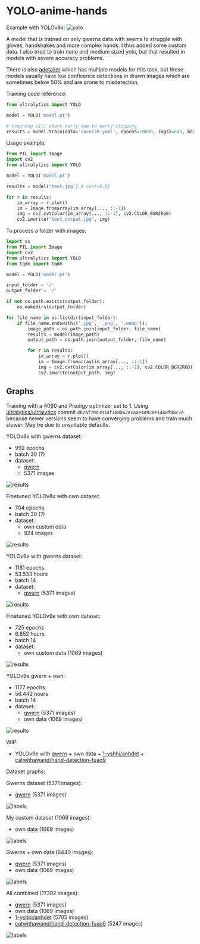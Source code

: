 # YOLO-anime-hands
Example with YOLOv8x:
![yolo](https://github.com/styler00dollar/YOLOv8-anime-hands/assets/51405565/c0c820d2-24d8-4d4a-b452-ad8e20811275)

A model that is trained on only gwerns data with seems to struggle with gloves, handshakes and more complex hands. I thus added some custom data. I also tried to train nano and medium sized yolo, but that resulted in models with severe accuracy problems.

There is also [adetailer](https://huggingface.co/Bingsu/adetailer) which has multiple models for this task, but these models usually have low conficence detections in drawn images which are sometimes below 50% and are prone to misdetection.

Training code reference:
```python
from ultralytics import YOLO

model = YOLO('model.pt')

# training will abort early due to early stopping
results = model.train(data='coco128.yaml', epochs=10000, imgsz=640, batch=20, amp=True)
```

Usage example:
```python
from PIL import Image
import cv2
from ultralytics import YOLO

model = YOLO('model.pt')

results = model('test.jpg') # conf=0.5)

for r in results:
    im_array = r.plot()
    im = Image.fromarray(im_array[..., ::-1])
    img = cv2.cvtColor(im_array[..., ::-1], cv2.COLOR_BGR2RGB)
    cv2.imwrite("test_output.jpg", img) 
```
To process a folder with images:
```python
import os
from PIL import Image
import cv2
from ultralytics import YOLO
from tqdm import tqdm

model = YOLO('model.pt')

input_folder = '/'
output_folder = '/'

if not os.path.exists(output_folder):
    os.makedirs(output_folder)

for file_name in os.listdir(input_folder):
    if file_name.endswith(('.jpg', '.png', '.webp')):
        image_path = os.path.join(input_folder, file_name)
        results = model(image_path)
        output_path = os.path.join(output_folder, file_name)

        for r in results:
            im_array = r.plot()
            im = Image.fromarray(im_array[..., ::-1])
            img = cv2.cvtColor(im_array[..., ::-1], cv2.COLOR_BGR2RGB)
            cv2.imwrite(output_path, img)
```

## Graphs

Training with a 4090 and Prodigy optimizer set to 1. Using [ultralytics/ultralytics](https://github.com/ultralytics/ultralytics) commit `db2af70d3910f168a62ecaae4d920e1440f08c7e` because newer versions seem to have converging problems and train much slower. May be due to unsuitable defaults.

YOLOv8x with gwerns dataset:
- 992 epochs
- batch 30 (?)
- dataset:
    - [gwern](https://gwern.net/crop#hands-download)
    - 5371 images
 
![results](https://github.com/styler00dollar/YOLOv8-anime-hands/assets/51405565/ed921cff-5f54-418f-b1f3-83f69e87981d)

Finetuned YOLOv8x with own dataset:
- 704 epochs
- batch 30 (?)
- dataset:
    - own custom data
    - 924 images

![results](https://github.com/styler00dollar/YOLOv8-anime-hands/assets/51405565/e684f351-ded3-460d-93c1-7f89df38049c)

YOLOv9e with gwerns dataset:
- 1181 epochs
- 53.533 hours
- batch 14
- dataset:
    - [gwern](https://gwern.net/crop#hands-download) (5371 images)

![results](https://github.com/styler00dollar/YOLO-anime-hands/assets/51405565/aaae8564-0d55-49a7-8fbb-fffe5f491b54)

Finetuned YOLOv9e with own dataset:
- 725 epochs
- 6.852 hours
- batch 14
- dataset:
    - own custom data (1069 images)

![results](https://github.com/styler00dollar/YOLO-anime-hands/assets/51405565/6237c61a-9fb3-4b85-a23a-7d53dc3a38b3)

YOLOv9e gwern + own: 
- 1177 epochs
- 56.442 hours
- batch 14
- dataset:
    - [gwern](https://gwern.net/crop#hands-download) (5371 images)
    - own data (1069 images)

![results](https://github.com/styler00dollar/YOLO-anime-hands/assets/51405565/28811ad0-3530-44ae-b0a0-a33d77b4a453)

WIP:
- YOLOv9e with [gwern](https://gwern.net/crop#hands-download) + own data + [1-yshhi/anhdet](https://universe.roboflow.com/1-yshhi/anhdet) + [catwithawand/hand-detection-fuao9](https://universe.roboflow.com/catwithawand/hand-detection-fuao9)

Dataset graphs:

Gwerns dataset (5371 images):

- [gwern](https://gwern.net/crop#hands-download) (5371 images)


![labels](https://github.com/styler00dollar/YOLO-anime-hands/assets/51405565/ebe840c4-698d-4675-85c2-bd05c6573792)

My custom dataset (1069 images):

- own data (1069 images)
  
![labels](https://github.com/styler00dollar/YOLO-anime-hands/assets/51405565/fbf90d84-2cc3-4a6c-bdee-c20cbe4418f4)

Gwerns + own data (6440 images):

- [gwern](https://gwern.net/crop#hands-download) (5371 images)
- own data (1069 images)

![labels](https://github.com/styler00dollar/YOLO-anime-hands/assets/51405565/d83d4342-31a0-41fe-bcb4-f2266affcdc4)

All combined (17392 images):

- [gwern](https://gwern.net/crop#hands-download) (5371 images)
- own data (1069 images)
- [1-yshhi/anhdet](https://universe.roboflow.com/1-yshhi/anhdet) (5705 images)
- [catwithawand/hand-detection-fuao9](https://universe.roboflow.com/catwithawand/hand-detection-fuao9) (5247 images)

![labels](https://github.com/styler00dollar/YOLO-anime-hands/assets/51405565/89dcd317-23f9-4366-be56-73aba9ba3cf9)
